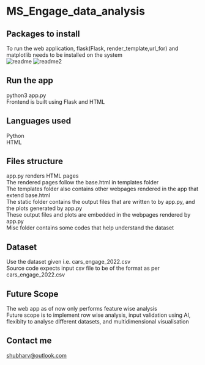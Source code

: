 # MS_Engage_data_analysis
## Packages to install
To run the web application, flask(Flask, render_template,url_for) and matplotlib needs to be installed on the system\
![readme](https://user-images.githubusercontent.com/95869528/170877151-4be34449-a5f0-4e2a-a150-88885d63efa9.png)
![readme2](https://user-images.githubusercontent.com/95869528/170873239-d99c508b-7063-44a0-86f4-56b1801ef03f.png)

## Run the app
python3 app.py\
Frontend is built using Flask and HTML

## Languages used
Python \
HTML 

## Files structure
app.py renders HTML pages \
The rendered pages follow the base.html in templates folder\
The templates folder also contains other webpages rendered in the app that extend base.html\
The static folder contains the output files that are written to by app.py, and the plots generated by app.py\
These output files and plots are embedded in the webpages rendered by app.py \
Misc folder contains some codes that help understand the dataset 

## Dataset
Use the dataset given i.e. cars_engage_2022.csv \
Source code expects input csv file to be of the format as per cars_engage_2022.csv

## Future Scope
The web app as of now only performs feature wise analysis \
Future scope is to implement row wise analysis, input validation using AI, flexibity to analyse different datasets, and multidimensional visualisation

## Contact me
shubharv@outlook.com
